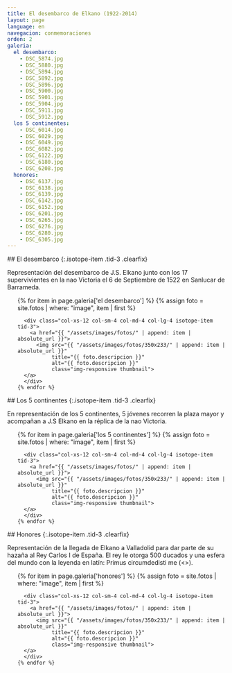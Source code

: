 ```yaml
---
title: El desembarco de Elkano (1922-2014)
layout: page
language: en
navegacion: conmemoraciones
orden: 2
galeria:
  el desembarco:
    - DSC_5874.jpg
    - DSC_5880.jpg
    - DSC_5894.jpg
    - DSC_5892.jpg
    - DSC_5896.jpg
    - DSC_5900.jpg
    - DSC_5901.jpg
    - DSC_5904.jpg
    - DSC_5911.jpg
    - DSC_5912.jpg
  los 5 continentes:
    - DSC_6014.jpg
    - DSC_6029.jpg
    - DSC_6049.jpg
    - DSC_6082.jpg
    - DSC_6122.jpg
    - DSC_6180.jpg
    - DSC_6208.jpg
  honores:
    - DSC_6137.jpg
    - DSC_6138.jpg
    - DSC_6139.jpg
    - DSC_6142.jpg
    - DSC_6152.jpg
    - DSC_6201.jpg
    - DSC_6265.jpg
    - DSC_6276.jpg
    - DSC_6280.jpg
    - DSC_6305.jpg
---
```


<div class="row isotope" markdown="1">
## El desembarco
{:.isotope-item .tid-3 .clearfix}

  <div class="isotope-item tid-3 clearfix" markdown="1">

  Representación del desembarco de J.S. Elkano junto con los 17 supervivientes en la nao Victoria el 6 de Septiembre de 1522 en Sanlucar de Barrameda.

  </div>
</div>
<div class="row isotope">
  <ul class="list-unstyled" data-sort-id="fotos-centenario">
    {% for item in page.galeria['el desembarco'] %}
    {% assign foto = site.fotos | where: "image", item | first %}

      <div class="col-xs-12 col-sm-4 col-md-4 col-lg-4 isotope-item tid-3">
        <a href="{{ "/assets/images/fotos/" | append: item | absolute_url }}">
          <img src="{{ "/assets/images/fotos/350x233/" | append: item | absolute_url }}"
               title="{{ foto.descripcion }}"
               alt="{{ foto.descripcion }}"
               class="img-responsive thumbnail">
      </a>
      </div>
    {% endfor %}
  </ul>
</div>

<div class="row isotope" markdown="1">
## Los 5 continentes
{:.isotope-item .tid-3 .clearfix}

  <div class="isotope-item tid-3 clearfix" markdown="1">

  En representación de los 5 continentes, 5 jóvenes recorren la plaza mayor y acompañan a J.S Elkano en la réplica de la nao Victoria.

  </div>
</div>
<div class="row isotope">
  <ul class="list-unstyled" data-sort-id="fotos-centenario">
    {% for item in page.galeria['los 5 continentes'] %}
    {% assign foto = site.fotos | where: "image", item | first %}

      <div class="col-xs-12 col-sm-4 col-md-4 col-lg-4 isotope-item tid-3">
        <a href="{{ "/assets/images/fotos/" | append: item | absolute_url }}">
          <img src="{{ "/assets/images/fotos/350x233/" | append: item | absolute_url }}"
               title="{{ foto.descripcion }}"
               alt="{{ foto.descripcion }}"
               class="img-responsive thumbnail">
      </a>
      </div>
    {% endfor %}
  </ul>
</div>

<div class="row isotope" markdown="1">
##  Honores
{:.isotope-item .tid-3 .clearfix}

  <div class="isotope-item tid-3 clearfix" markdown="1">

  Representación de la llegada de Elkano a Valladolid para dar parte de su hazaña al Rey Carlos I de España. El rey le otorga 500 ducados y una esfera del mundo con la leyenda en latín: Primus circumdedisti me (<<El primero que me circundaste>>).

  </div>
</div>
<div class="row isotope">
  <ul class="list-unstyled" data-sort-id="fotos-centenario">
    {% for item in page.galeria['honores'] %}
    {% assign foto = site.fotos | where: "image", item | first %}

      <div class="col-xs-12 col-sm-4 col-md-4 col-lg-4 isotope-item tid-3">
        <a href="{{ "/assets/images/fotos/" | append: item | absolute_url }}">
          <img src="{{ "/assets/images/fotos/350x233/" | append: item | absolute_url }}"
               title="{{ foto.descripcion }}"
               alt="{{ foto.descripcion }}"
               class="img-responsive thumbnail">
      </a>
      </div>
    {% endfor %}
  </ul>
</div>

